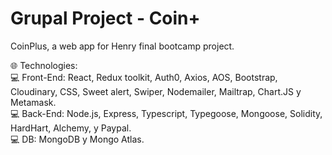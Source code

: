 # Grupal Project - Coin+

CoinPlus, a web app for Henry final bootcamp project. 


‍🌐 Technologies:
<br/>
‍💻 Front-End: React, Redux toolkit, Auth0, Axios, AOS, Bootstrap, Cloudinary, CSS, Sweet alert, Swiper, Nodemailer, Mailtrap, Chart.JS y Metamask. 
<br/>
‍💻 Back-End: Node.js, Express, Typescript, Typegoose, Mongoose, Solidity, HardHart, Alchemy, y Paypal. 
<br/>
‍💻 DB: MongoDB y Mongo Atlas.
